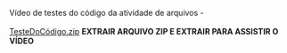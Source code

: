 Vídeo de testes do código da atividade de arquivos -
<br/>
<br/>
[TesteDoCódigo.zip](https://github.com/user-attachments/files/20536643/TesteDoCodigo.zip)
**EXTRAIR ARQUIVO ZIP E EXTRAIR PARA ASSISTIR O VÍDEO**

